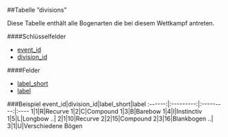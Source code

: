 ##Tabelle ”divisions” 

Diese Tabelle enthält alle Bogenarten die bei diesem Wettkampf antreten.

####Schlüsselfelder

* [event_id]
* [division_id]

####Felder

* [label_short]
* [label]


###Beispiel
event_id|division_id|label_short|label
:------:|:---------:|:---------:|:----
1|1|R|Recurve
1|2|C|Compound
1|3|B|Barebow
1|4|I|Instinctiv
1|5|L|Longbow
..|
2|1|10|Recurve
2|2|15|Compound
2|3|16|Blankbogen
..|
3|1|U|Verschiedene Bögen


[event_id]:kapitel_07_e.md#event_id
[division_id]:kapitel_07_d.md#division_id
[label_short]:kapitel_07_l.md#label_short
[label]:kapitel_07_l.md#label
